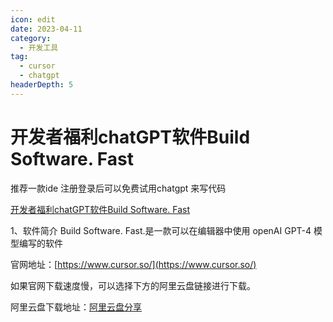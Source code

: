 ```yaml
---
icon: edit
date: 2023-04-11
category:
  - 开发工具
tag:
  - cursor
  - chatgpt
headerDepth: 5
---
```



# 开发者福利chatGPT软件Build Software. Fast
推荐一款ide 注册登录后可以免费试用chatgpt 来写代码

[开发者福利chatGPT软件Build Software. Fast](https://blog.csdn.net/qq_19309473/article/details/129701574?csdn_share_tail=%7B%22type%22%3A%22blog%22%2C%22rType%22%3A%22article%22%2C%22rId%22%3A%22129701574%22%2C%22source%22%3A%22qq_19309473%22%7D&fromshare=blogdetail)

1、软件简介
Build Software. Fast.是一款可以在编辑器中使用 openAI GPT-4 模型编写的软件

官网地址：[https://www.cursor.so/](https://www.cursor.so/)

如果官网下载速度慢，可以选择下方的阿里云盘链接进行下载。

阿里云盘下载地址：[阿里云盘分享](https://www.aliyundrive.com/s/e6NcPmw1tzX)
